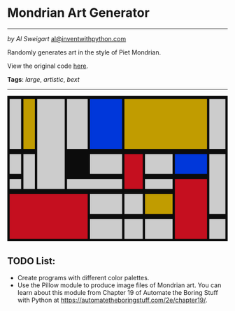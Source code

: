 # Mondrian Art Generator
___
_by Al Sweigart_ [al@inventwithpython.com](mailto:al@inventwithpython.com)

Randomly generates art in the style of Piet Mondrian.

View the original code [here](https://nostarch.com/big-book-small-python-projects).

**Tags**: _large_, _artistic_, _bext_

___

![img](Mondrian.png)

## TODO List:

* Create programs with different color palettes.
* Use the Pillow module to produce image files of Mondrian art. You can learn about this module from Chapter 19 of Automate the Boring Stuff with Python at https://automatetheboringstuff.com/2e/chapter19/.
